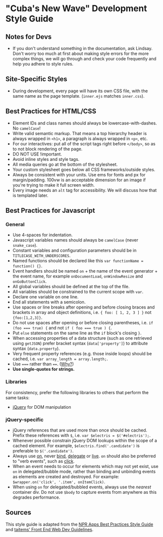 # "Cuba's New Wave" Development Style Guide

## Notes for Devs
* If you don't understand something in the documentation, ask Lindsay. Don't worry too much at first about making style errors for the more complex things, we will go through and check your code frequently and help you adhere to style rules.

## Site-Specific Styles

* During development, every page will have its own CSS file, with the same name as the page template. (``inner.ejs`` matches ``inner.css``).

## Best Practices for HTML/CSS

* Element IDs and class names should always be lowercase-with-dashes. No ``camelCase``!
* Write valid semantic markup. That means a top hierarchy header is always wrapped in ``<h1>``, a paragraph is always wrapped in ``<p>``, etc.
* For our interactives: put all of the script tags right before ``</body>``, so as to not block rendering of the page.
* DO NOT USE !important.
* Avoid inline styles and style tags.
* All media queries go at the bottom of the stylesheet.
* Your custom stylesheet goes below all CSS frameworks/outside styles.
* Always be consistent with your units. Use ems for fonts and px for margin/padding. 100vw is an acceptable dimension for an image if you're trying to make it full screen width.
* Every image needs an ``alt`` tag for accessibility. We will discuss how that is templated later.

## Best Practices for Javascript

### General

* Use 4-spaces for indentation.
* Javascript variables names should always be ``camelCase`` (never ``snake_case``).
* Constant variables and configuration parameters should be in ``TITLECASE_WITH_UNDERSCORES``.
* Named functions should be declared like this ``var functionName = function() {}``.
* Event handlers should be named `on` + the name of the event generator + the event name, for example `onDocumentLoad`, `onWindowResize` and `onGoButtonClick`.
* All global variables should be defined at the top of the file.
* All variables should be constrained to the current scope with ``var``.
* Declare one variable on one line.
* End all statements with a semicolon.
* Use spaces or line breaks after opening and before closing braces and brackets in array and object definitions, i.e. ``{ foo: [ 1, 2, 3 ] }`` not ``{foo:[1,2,3]}``.
* Do not use spaces after opening or before closing parentheses, i.e. ``if (foo === true) {`` and not ``if ( foo === true ) {``. 
* Put `else` statements on the same line as the `if` block's closing `}`.
* When accessing properties of a data structure (such as one retrieved using ``getJSON``) prefer bracket syntax (``data['property']``) to attribute syntax (``data.property``).
* Very frequent property references (e.g. those inside loops) should be cached, i.e. ``var array_length = array.length;``.
* Use ``===`` rather than ``==``. ([Why?](http://www.impressivewebs.com/why-use-triple-equals-javascipt/))
* **Use single-quotes for strings.**

### Libraries

For consistency, prefer the following libraries to others that perform the same tasks:

* [jQuery](http://jquery.com/) for DOM manipulation

### jQuery-specific

* jQuery references that are used more than once should be cached. Prefix these references with ``$``, i.e. ``var $electris = $('#electris');``.
* Whenever possible constrain jQuery DOM lookups within the scope of a cached element. For example, ``$electris.find('.candidate')`` is preferable to ``$('.candidate')``.
* Always use [on](http://api.jquery.com/on/), never [bind](http://api.jquery.com/bind/), [delegate](http://api.jquery.com/delegate/) or [live](http://api.jquery.com/live/). ``on`` should also be preferred to "verb events", such as [click](http://api.jquery.com/click/).
* When an event needs to occur for elements which may not yet exist, use `on` in delegated/bubble mode, rather than binding and unbinding events as elements are created and destroyed. For example: `$wrapper.on('click', '.item', onItemClick)`.
* When using `on` for delegated/bubbled events, always use the *nearest* container div. Do not use `$body` to capture events from anywhere as this degrades performance.

## Sources
This style guide is adapted from the [NPR Apps Best Practices Style Guide](https://github.com/nprapps/bestpractices/blob/master/javascript.md) and [taitems' Front End Web Dev Guidelines](http://taitems.github.io/Front-End-Development-Guidelines/).

